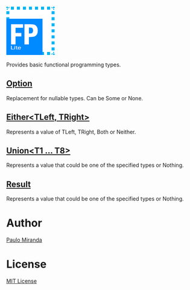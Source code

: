 ﻿![FPLite](FPLite.png)

Provides basic functional programming types.

## [Option<T>](Option.cs)
Replacement for nullable types. Can be Some or None.

## [Either<TLeft, TRight>](Either.cs)
Represents a value of TLeft, TRight, Both or Neither.

## [Union<T1 ... T8>](Union)
Represents a value that could be one of the specified types or Nothing.

## [Result](Result.cs)
Represents a value that could be one of the specified types or Nothing.

# Author
[Paulo Miranda](https://github.com/PauloJDCM)

# License
[MIT License](LICENSE.txt)
